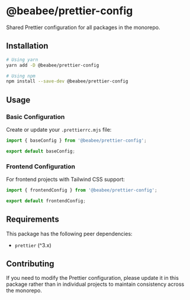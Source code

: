 # @beabee/prettier-config

Shared Prettier configuration for all packages in the monorepo.

## Installation

```bash
# Using yarn
yarn add -D @beabee/prettier-config

# Using npm
npm install --save-dev @beabee/prettier-config
```

## Usage

### Basic Configuration
Create or update your `.prettierrc.mjs` file:

```javascript
import { baseConfig } from '@beabee/prettier-config';

export default baseConfig;
```

### Frontend Configuration
For frontend projects with Tailwind CSS support:

```javascript
import { frontendConfig } from '@beabee/prettier-config';

export default frontendConfig;
```

## Requirements

This package has the following peer dependencies:
- `prettier` (^3.x)

## Contributing

If you need to modify the Prettier configuration, please update it in this package rather than in individual projects to maintain consistency across the monorepo.
